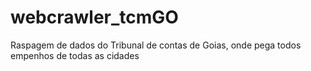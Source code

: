 # webcrawler_tcmGO
Raspagem de dados do Tribunal de contas de Goias, onde pega todos empenhos de todas as cidades
